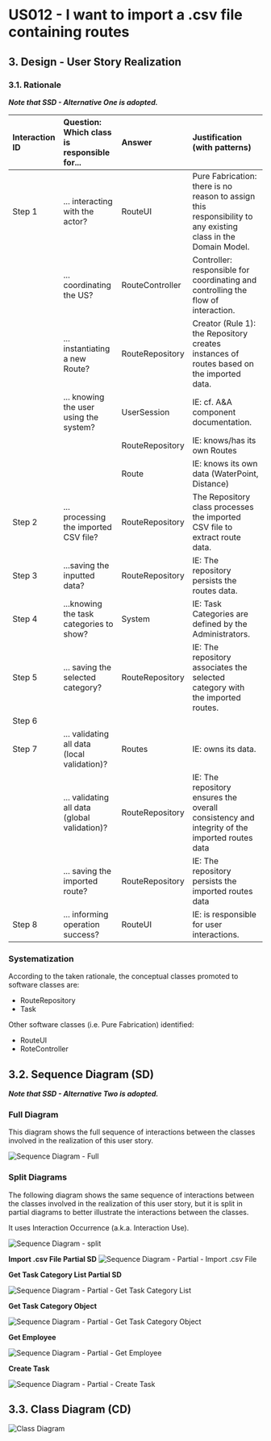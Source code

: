 # US012 - I want to import a .csv file containing routes

## 3. Design - User Story Realization 

### 3.1. Rationale

_**Note that SSD - Alternative One is adopted.**_

| Interaction ID | Question: Which class is responsible for...   | Answer          | Justification (with patterns)                                                                                 |
|:---------------|:----------------------------------------------|:----------------|:--------------------------------------------------------------------------------------------------------------|
| Step 1  		     | 	... interacting with the actor?              | RouteUI         | Pure Fabrication: there is no reason to assign this responsibility to any existing class in the Domain Model. |
| 			  		        | 	... coordinating the US?                     | RouteController | Controller: responsible for coordinating and controlling the flow of interaction.                             |
| 			  		        | 	... instantiating a new Route?               | RouteRepository | Creator (Rule 1): the Repository creates instances of routes based on the imported data.                      |
| 			  		        | ... knowing the user using the system?        | UserSession     | IE: cf. A&A component documentation.                                                                          |
| 			  		        | 							                                       | RouteRepository | IE: knows/has its own Routes                                                                                  |
| 			  		        | 							                                       | Route           | IE: knows its own data (WaterPoint, Distance)                                                                 |
| Step 2  		     | 	... processing the imported CSV file?					   | RouteRepository | The Repository class processes the imported CSV file to extract route data.                                   |
| Step 3  		     | 	...saving the inputted data?                 | RouteRepository | IE: The repository persists the routes data.                                                                  |
| Step 4  		     | 	...knowing the task categories to show?      | System          | IE: Task Categories are defined by the Administrators.                                                        |
| Step 5  		     | 	... saving the selected category?            | RouteRepository | IE: The repository associates the selected category with the imported routes.                                 |
| Step 6  		     | 							                                       |                 |                                                                                                               |              
| Step 7  		     | 	... validating all data (local validation)?  | Routes          | IE: owns its data.                                                                                            | 
| 			  		        | 	... validating all data (global validation)? | RouteRepository | IE: The repository ensures the overall consistency and integrity of the imported routes data                  | 
| 			  		        | 	... saving the imported route?               | RouteRepository | IE: The repository persists the imported routes data                                                          | 
| Step 8  		     | 	... informing operation success?             | RouteUI         | IE: is responsible for user interactions.                                                                     | 

### Systematization ##

According to the taken rationale, the conceptual classes promoted to software classes are: 

* RouteRepository
* Task

Other software classes (i.e. Pure Fabrication) identified: 

* RouteUI  
* RoteController


## 3.2. Sequence Diagram (SD)

_**Note that SSD - Alternative Two is adopted.**_

### Full Diagram

This diagram shows the full sequence of interactions between the classes involved in the realization of this user story.

![Sequence Diagram - Full](svg/us012-sequence-diagram-full.svg)

### Split Diagrams

The following diagram shows the same sequence of interactions between the classes involved in the realization of this user story, but it is split in partial diagrams to better illustrate the interactions between the classes.

It uses Interaction Occurrence (a.k.a. Interaction Use).

![Sequence Diagram - split](svg/us012-sequence-diagram-split.svg)

**Import .csv File Partial SD**
![Sequence Diagram - Partial - Import .csv File](svg/us012-sequence-diagram-partial-import-.vsc-file.svg)


**Get Task Category List Partial SD**

![Sequence Diagram - Partial - Get Task Category List](svg/us006-sequence-diagram-partial-get-task-category-list.svg)

**Get Task Category Object**

![Sequence Diagram - Partial - Get Task Category Object](svg/us006-sequence-diagram-partial-get-task-category.svg)

**Get Employee**

![Sequence Diagram - Partial - Get Employee](svg/us006-sequence-diagram-partial-get-employee.svg)

**Create Task**

![Sequence Diagram - Partial - Create Task](svg/us006-sequence-diagram-partial-create-task.svg)

## 3.3. Class Diagram (CD)

![Class Diagram](svg/us012-class-diagram.svg)